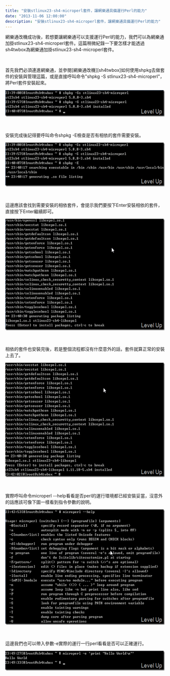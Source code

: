 ```yaml
---
title: "安裝stlinux23-sh4-microperl套件，讓網樂通具備運行Perl的能力"
date: "2013-11-06 12:00:00"
description: "安裝stlinux23-sh4-microperl套件，讓網樂通具備運行Perl的能力"
---
```


<p>
	網樂通改機成功後，若想要讓網樂通可以支援運行Perl的能力，我們可以為網樂通加掛stlinux23-sh4-microperl套件。這篇稍微紀錄一下要怎樣才能透過sh4twbox為網樂通加掛stlinux23-sh4-microperl套件。</p>
<p>
	 </p>
<p>
	首先我們必須連進網樂通，並參閱[網樂通改機][sh4twbox]如何使用shpkg去做套件的安裝與管理這篇，或是直接呼叫命令"shpkg -S stlinux23-sh4-microperl"，將Perl套件安裝起來。</p>
<p>
	<img alt="image" border="0" height="84" src="\images\posts\20920693-f416-448d-af66-f994c5eb1ee9\image_thumb.png" style="border-top: 0px; border-right: 0px; border-bottom: 0px; border-left: 0px" width="578" /></p>
<p>
	 </p>
<p>
	安裝完成後記得要呼叫命令shpkg -E檢查是否有相依的套件需要安裝。</p>
<p>
	<img alt="image" border="0" height="139" src="\images\posts\20920693-f416-448d-af66-f994c5eb1ee9\image_thumb_6.png" style="border-top: 0px; border-right: 0px; border-bottom: 0px; border-left: 0px" width="580" /></p>
<p>
	 </p>
<p>
	這邊應該會找到需要安裝的相依套件，會提示我們要按下Enter安裝相依的套件，直接按下Enter繼續即可。</p>
<p>
	<img alt="image" border="0" height="353" src="\images\posts\20920693-f416-448d-af66-f994c5eb1ee9\image_thumb_2.png" style="border-top: 0px; border-right: 0px; border-bottom: 0px; border-left: 0px" width="581" /></p>
<p>
	 </p>
<p>
	相依的套件也安裝完後，若是整個流程都沒有什麼意外的話，套件就算正常的安裝上去了。</p>
<p>
	<img alt="image" border="0" height="362" src="\images\posts\20920693-f416-448d-af66-f994c5eb1ee9\image_thumb_3.png" style="border-top: 0px; border-right: 0px; border-bottom: 0px; border-left: 0px" width="578" /></p>
<p>
	 </p>
<p>
	實際呼叫命令microperl --help看看是否perl的運行環境都已經安裝妥當，沒意外的話應該可像下圖一樣看到指令參數的說明。</p>
<p>
	<img alt="image" border="0" height="365" src="\images\posts\20920693-f416-448d-af66-f994c5eb1ee9\image_thumb_4.png" style="border-top: 0px; border-right: 0px; border-bottom: 0px; border-left: 0px" width="579" /></p>
<p>
	 </p>
<p>
	這邊我們也可以帶入參數-e實際的運行一行perl看看是否可以正確運行。</p>
<p>
	<img alt="image" border="0" height="63" src="\images\posts\20920693-f416-448d-af66-f994c5eb1ee9\image_thumb_5.png" style="border-top: 0px; border-right: 0px; border-bottom: 0px; border-left: 0px" width="578" /></p>
